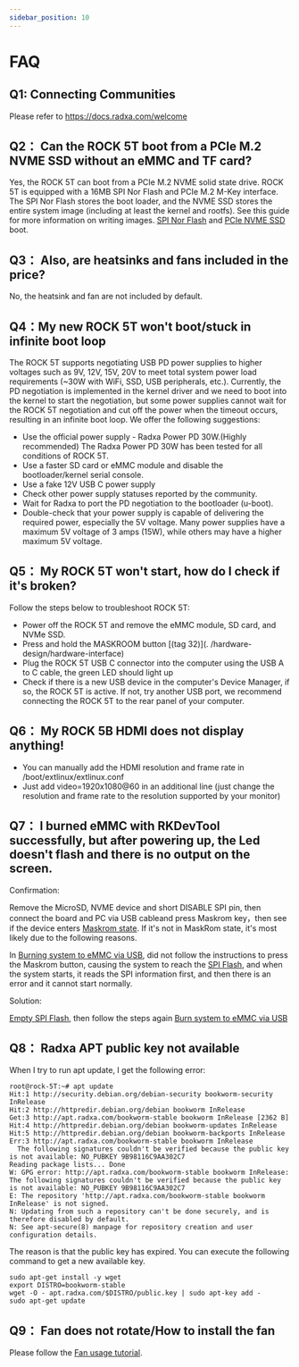 ```yaml
---
sidebar_position: 10
---
```


# FAQ

## Q1: Connecting Communities

Please refer to https://docs.radxa.com/welcome

## Q2： Can the ROCK 5T boot from a PCIe M.2 NVME SSD without an eMMC and TF card?

Yes, the ROCK 5T can boot from a PCIe M.2 NVME solid state drive.
ROCK 5T is equipped with a 16MB SPI Nor Flash and PCIe M.2 M-Key interface.
The SPI Nor Flash stores the boot loader, and the NVME SSD stores the entire system image (including at least the kernel and rootfs).
See this guide for more information on writing images. [SPI Nor Flash](./getting-started/install-os/erase_spi-flash) and [PCIe NVME SSD](./getting-started/install-os/nvme) boot.

## Q3： Also, are heatsinks and fans included in the price?

No, the heatsink and fan are not included by default.

## Q4：My new ROCK 5T won't boot/stuck in infinite boot loop

The ROCK 5T supports negotiating USB PD power supplies to higher voltages such as 9V, 12V, 15V, 20V to meet total system power load requirements (~30W with WiFi, SSD, USB peripherals, etc.). Currently, the PD negotiation is implemented in the kernel driver and we need to boot into the kernel to start the negotiation, but some power supplies cannot wait for the ROCK 5T negotiation and cut off the power when the timeout occurs, resulting in an infinite boot loop. We offer the following suggestions:

- Use the official power supply - Radxa Power PD 30W.(Highly recommended) The Radxa Power PD 30W has been tested for all conditions of ROCK 5T.
- Use a faster SD card or eMMC module and disable the bootloader/kernel serial console.
- Use a fake 12V USB C power supply
- Check other power supply statuses reported by the community.
- Wait for Radxa to port the PD negotiation to the bootloader (u-boot).
- Double-check that your power supply is capable of delivering the required power, especially the 5V voltage. Many power supplies have a maximum 5V voltage of 3 amps (15W), while others may have a higher maximum 5V voltage.

## Q5： My ROCK 5T won't start, how do I check if it's broken?

Follow the steps below to troubleshoot ROCK 5T:

- Power off the ROCK 5T and remove the eMMC module, SD card, and NVMe SSD.
- Press and hold the MASKROOM button [(tag 32)](. /hardware-design/hardware-interface)
- Plug the ROCK 5T USB C connector into the computer using the USB A to C cable, the green LED should light up
- Check if there is a new USB device in the computer's Device Manager, if so, the ROCK 5T is active. If not, try another USB port, we recommend connecting the ROCK 5T to the rear panel of your computer.

## Q6： My ROCK 5B HDMI does not display anything!

- You can manually add the HDMI resolution and frame rate in /boot/extlinux/extlinux.conf
- Just add video=1920x1080@60 in an additional line (just change the resolution and frame rate to the resolution supported by your monitor)

## Q7： I burned eMMC with RKDevTool successfully, but after powering up, the Led doesn't flash and there is no output on the screen.

Confirmation:

Remove the MicroSD, NVME device and short DISABLE SPI pin, then connect the board and PC via USB cableand press Maskrom key，then see if the device enters [Maskrom state](./low-level-dev/maskrom/).
If it's not in MaskRom state, it's most likely due to the following reasons.

In [Burning system to eMMC via USB](./low-level-dev/maskrom/), did not follow the instructions to press the Maskrom button, causing the system to reach the [SPI Flash](./low-level-dev/maskrom/erase), and when the system starts, it reads the SPI information first, and then there is an error and it cannot start normally.

Solution:

[Empty SPI Flash](./low-level-dev/maskrom/erase), then follow the steps again [Burn system to eMMC via USB](./low-level-dev/maskrom/)

## Q8： Radxa APT public key not available

When I try to run apt update, I get the following error:

```
root@rock-5T:~# apt update
Hit:1 http://security.debian.org/debian-security bookworm-security InRelease
Hit:2 http://httpredir.debian.org/debian bookworm InRelease
Get:3 http://apt.radxa.com/bookworm-stable bookworm InRelease [2362 B]
Hit:4 http://httpredir.debian.org/debian bookworm-updates InRelease
Hit:5 http://httpredir.debian.org/debian bookworm-backports InRelease
Err:3 http://apt.radxa.com/bookworm-stable bookworm InRelease
  The following signatures couldn't be verified because the public key is not available: NO_PUBKEY 9B98116C9AA302C7
Reading package lists... Done
W: GPG error: http://apt.radxa.com/bookworm-stable bookworm InRelease: The following signatures couldn't be verified because the public key is not available: NO_PUBKEY 9B98116C9AA302C7
E: The repository 'http://apt.radxa.com/bookworm-stable bookworm InRelease' is not signed.
N: Updating from such a repository can't be done securely, and is therefore disabled by default.
N: See apt-secure(8) manpage for repository creation and user configuration details.
```

The reason is that the public key has expired. You can execute the following command to get a new available key.

```
sudo apt-get install -y wget
export DISTRO=bookworm-stable
wget -O - apt.radxa.com/$DISTRO/public.key | sudo apt-key add -
sudo apt-get update
```

## Q9： Fan does not rotate/How to install the fan

Please follow the [Fan usage tutorial](./getting-started/interface-usage/fan).
